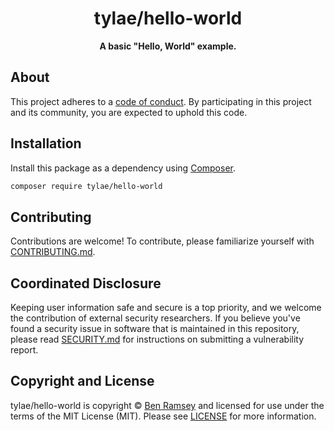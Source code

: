<h1 align="center">tylae/hello-world</h1>

<p align="center">
    <strong>A basic "Hello, World" example.</strong>
</p>

<!--
TODO: Make sure the following URLs are correct and working for your project.
      Then, remove these comments to display the badges, giving users a quick
      overview of your package.

<p align="center">
    <a href="https://github.com/tiffany-taylor/hello-world"><img src="https://img.shields.io/badge/source-tylae/hello--world-blue.svg?style=flat-square" alt="Source Code"></a>
    <a href="https://packagist.org/packages/tylae/hello-world"><img src="https://img.shields.io/packagist/v/tylae/hello-world.svg?style=flat-square&label=release" alt="Download Package"></a>
    <a href="https://php.net"><img src="https://img.shields.io/packagist/php-v/tylae/hello-world.svg?style=flat-square&colorB=%238892BF" alt="PHP Programming Language"></a>
    <a href="https://github.com/tiffany-taylor/hello-world/blob/main/LICENSE"><img src="https://img.shields.io/packagist/l/tylae/hello-world.svg?style=flat-square&colorB=darkcyan" alt="Read License"></a>
    <a href="https://github.com/tiffany-taylor/hello-world/actions/workflows/continuous-integration.yml"><img src="https://img.shields.io/github/actions/workflow/status/tiffany-taylor/hello-world/continuous-integration.yml?branch=main&style=flat-square&logo=github" alt="Build Status"></a>
    <a href="https://codecov.io/gh/tiffany-taylor/hello-world"><img src="https://img.shields.io/codecov/c/gh/tiffany-taylor/hello-world?label=codecov&logo=codecov&style=flat-square" alt="Codecov Code Coverage"></a>
    <a href="https://shepherd.dev/github/tiffany-taylor/hello-world"><img src="https://img.shields.io/endpoint?style=flat-square&url=https%3A%2F%2Fshepherd.dev%2Fgithub%2Ftiffany-taylor%2Fhello-world%2Fcoverage" alt="Psalm Type Coverage"></a>
</p>
-->


## About

<!--
TODO: Use this space to provide more details about your package. Try to be
      concise. This is the introduction to your package. Let others know what
      your package does and how it can help them build applications.
-->


This project adheres to a [code of conduct](CODE_OF_CONDUCT.md).
By participating in this project and its community, you are expected to
uphold this code.


## Installation

Install this package as a dependency using [Composer](https://getcomposer.org).

``` bash
composer require tylae/hello-world
```

<!--
## Usage

Provide a brief description or short example of how to use this library.
If you need to provide more detailed examples, use the `docs/` directory
and provide a link here to the documentation.

``` php
use WildGarlic\HelloWorld\Example;

$example = new Example();
echo $example->greet('fellow human');
```
-->


## Contributing

Contributions are welcome! To contribute, please familiarize yourself with
[CONTRIBUTING.md](CONTRIBUTING.md).

## Coordinated Disclosure

Keeping user information safe and secure is a top priority, and we welcome the
contribution of external security researchers. If you believe you've found a
security issue in software that is maintained in this repository, please read
[SECURITY.md](SECURITY.md) for instructions on submitting a vulnerability report.






## Copyright and License

tylae/hello-world is copyright © [Ben Ramsey](https://ramsey.dev)
and licensed for use under the terms of the
MIT License (MIT). Please see [LICENSE](LICENSE) for more information.


